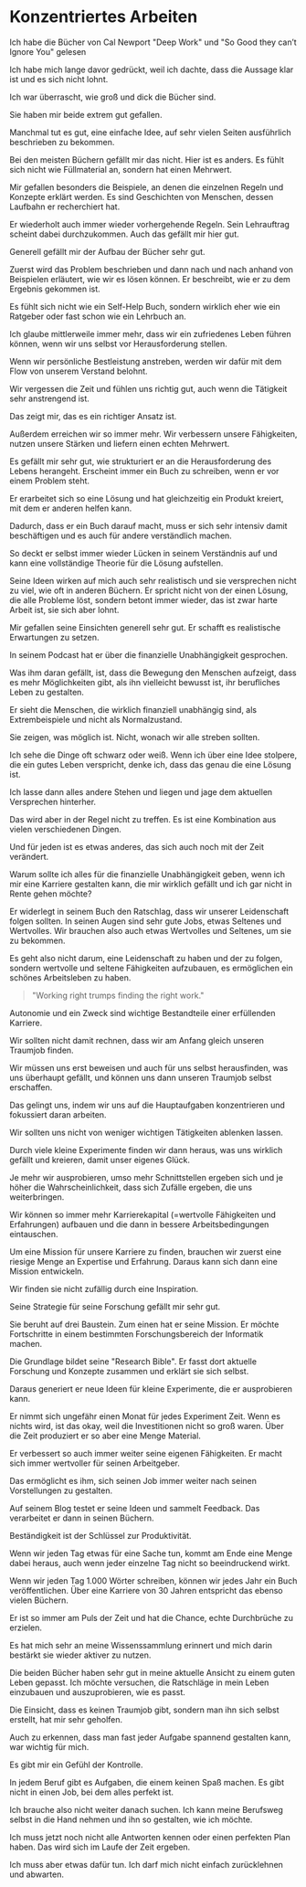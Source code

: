 # Konzentriertes Arbeiten

Ich habe die Bücher von Cal Newport "Deep Work" und "So Good they can’t Ignore You" gelesen

Ich habe mich lange davor gedrückt, weil ich dachte, dass die Aussage klar ist und es sich nicht lohnt.

Ich war überrascht, wie groß und dick die Bücher sind.

Sie haben mir beide extrem gut gefallen.

Manchmal tut es gut, eine einfache Idee, auf sehr vielen Seiten ausführlich beschrieben zu bekommen.

Bei den meisten Büchern gefällt mir das nicht. Hier ist es anders. Es fühlt sich nicht wie Füllmaterial an, sondern hat einen Mehrwert.

Mir gefallen besonders die Beispiele, an denen die einzelnen Regeln und Konzepte erklärt werden. Es sind Geschichten von Menschen, dessen Laufbahn er recherchiert hat.

Er wiederholt auch immer wieder vorhergehende Regeln. Sein Lehrauftrag scheint dabei durchzukommen. Auch das gefällt mir hier gut.

Generell gefällt mir der Aufbau der Bücher sehr gut.

Zuerst wird das Problem beschrieben und dann nach und nach anhand von Beispielen erläutert, wie wir es lösen können. Er beschreibt, wie er zu dem Ergebnis gekommen ist.

Es fühlt sich nicht wie ein Self-Help Buch, sondern wirklich eher wie ein Ratgeber oder fast schon wie ein Lehrbuch an.

Ich glaube mittlerweile immer mehr, dass wir ein zufriedenes Leben führen können, wenn wir uns selbst vor Herausforderung stellen.

Wenn wir persönliche Bestleistung anstreben, werden wir dafür mit dem Flow von unserem Verstand belohnt.

Wir vergessen die Zeit und fühlen uns richtig gut, auch wenn die Tätigkeit sehr anstrengend ist.

Das zeigt mir, das es ein richtiger Ansatz ist.

Außerdem erreichen wir so immer mehr. Wir verbessern unsere Fähigkeiten, nutzen unsere Stärken und liefern einen echten Mehrwert.

Es gefällt mir sehr gut, wie strukturiert er an die Herausforderung des Lebens herangeht. Erscheint immer ein Buch zu schreiben, wenn er vor einem Problem steht.

Er erarbeitet sich so eine Lösung und hat gleichzeitig ein Produkt kreiert, mit dem er anderen helfen kann.

Dadurch, dass er ein Buch darauf macht, muss er sich sehr intensiv damit beschäftigen und es auch für andere verständlich machen.

So deckt er selbst immer wieder Lücken in seinem Verständnis auf und kann eine vollständige Theorie für die Lösung aufstellen.

Seine Ideen wirken auf mich auch sehr realistisch und sie versprechen nicht zu viel, wie oft in anderen Büchern. Er spricht nicht von der einen Lösung, die alle Probleme löst, sondern betont immer wieder, das ist zwar harte Arbeit ist, sie sich aber lohnt.

Mir gefallen seine Einsichten generell sehr gut. Er schafft es realistische Erwartungen zu setzen.

In seinem Podcast hat er über die finanzielle Unabhängigkeit gesprochen.

Was ihm daran gefällt, ist, dass die Bewegung den Menschen aufzeigt, dass es mehr Möglichkeiten gibt, als ihn vielleicht bewusst ist, ihr berufliches Leben zu gestalten.

Er sieht die Menschen, die wirklich finanziell unabhängig sind, als Extrembeispiele und nicht als Normalzustand.

Sie zeigen, was möglich ist. Nicht, wonach wir alle streben sollten.

Ich sehe die Dinge oft schwarz oder weiß. Wenn ich über eine Idee stolpere, die ein gutes Leben verspricht, denke ich, dass das genau die eine Lösung ist.

Ich lasse dann alles andere Stehen und liegen und jage dem aktuellen Versprechen hinterher.

Das wird aber in der Regel nicht zu treffen. Es ist eine Kombination aus vielen verschiedenen Dingen.

Und für jeden ist es etwas anderes, das sich auch noch mit der Zeit verändert.

Warum sollte ich alles für die finanzielle Unabhängigkeit geben, wenn ich mir eine Karriere gestalten kann, die mir wirklich gefällt und ich gar nicht in Rente gehen möchte?

Er widerlegt in seinem Buch den Ratschlag, dass wir unserer Leidenschaft folgen sollten. In seinen Augen sind sehr gute Jobs, etwas Seltenes und Wertvolles. Wir brauchen also auch etwas Wertvolles und Seltenes, um sie zu bekommen.

Es geht also nicht darum, eine Leidenschaft zu haben und der zu folgen, sondern wertvolle und seltene Fähigkeiten aufzubauen, es ermöglichen ein schönes Arbeitsleben zu haben.

> "Working right trumps finding the right work."

Autonomie und ein Zweck sind wichtige Bestandteile einer erfüllenden Karriere.

Wir sollten nicht damit rechnen, dass wir am Anfang gleich unseren Traumjob finden.

Wir müssen uns erst beweisen und auch für uns selbst herausfinden, was uns überhaupt gefällt, und können uns dann unseren Traumjob selbst erschaffen.

Das gelingt uns, indem wir uns auf die Hauptaufgaben konzentrieren und fokussiert daran arbeiten.

Wir sollten uns nicht von weniger wichtigen Tätigkeiten ablenken lassen.

Durch viele kleine Experimente finden wir dann heraus, was uns wirklich gefällt und kreieren, damit unser eigenes Glück.

Je mehr wir ausprobieren, umso mehr Schnittstellen ergeben sich und je höher die Wahrscheinlichkeit, dass sich Zufälle ergeben, die uns weiterbringen.

Wir können so immer mehr Karrierekapital (=wertvolle Fähigkeiten und Erfahrungen) aufbauen und die dann in bessere Arbeitsbedingungen eintauschen.

Um eine Mission für unsere Karriere zu finden, brauchen wir zuerst eine riesige Menge an Expertise und Erfahrung. Daraus kann sich dann eine Mission entwickeln.

Wir finden sie nicht zufällig durch eine Inspiration.

Seine Strategie für seine Forschung gefällt mir sehr gut.

Sie beruht auf drei Baustein. Zum einen hat er seine Mission. Er möchte Fortschritte in einem bestimmten Forschungsbereich der Informatik machen.

Die Grundlage bildet seine "Research Bible". Er fasst dort aktuelle Forschung und Konzepte zusammen und erklärt sie sich selbst.

Daraus generiert er neue Ideen für kleine Experimente, die er ausprobieren kann.

Er nimmt sich ungefähr einen Monat für jedes Experiment Zeit. Wenn es nichts wird, ist das okay, weil die Investitionen nicht so groß waren. Über die Zeit produziert er so aber eine Menge Material.

Er verbessert so auch immer weiter seine eigenen Fähigkeiten. Er macht sich immer wertvoller für seinen Arbeitgeber.

Das ermöglicht es ihm, sich seinen Job immer weiter nach seinen Vorstellungen zu gestalten.

Auf seinem Blog testet er seine Ideen und sammelt Feedback. Das verarbeitet er dann in seinen Büchern.

Beständigkeit ist der Schlüssel zur Produktivität.

Wenn wir jeden Tag etwas für eine Sache tun, kommt am Ende eine Menge dabei heraus, auch wenn jeder einzelne Tag nicht so beeindruckend wirkt.

Wenn wir jeden Tag 1.000 Wörter schreiben, können wir jedes Jahr ein Buch veröffentlichen. Über eine Karriere von 30 Jahren entspricht das ebenso vielen Büchern.

Er ist so immer am Puls der Zeit und hat die Chance, echte Durchbrüche zu erzielen.

Es hat mich sehr an meine Wissenssammlung erinnert und mich darin bestärkt sie wieder aktiver zu nutzen.

Die beiden Bücher haben sehr gut in meine aktuelle Ansicht zu einem guten Leben gepasst. Ich möchte versuchen, die Ratschläge in mein Leben einzubauen und auszuprobieren, wie es passt.

Die Einsicht, dass es keinen Traumjob gibt, sondern man ihn sich selbst erstellt, hat mir sehr geholfen.

Auch zu erkennen, dass man fast jeder Aufgabe spannend gestalten kann, war wichtig für mich.

Es gibt mir ein Gefühl der Kontrolle.

In jedem Beruf gibt es Aufgaben, die einem keinen Spaß machen. Es gibt nicht in einen Job, bei dem alles perfekt ist.

Ich brauche also nicht weiter danach suchen. Ich kann meine Berufsweg selbst in die Hand nehmen und ihn so gestalten, wie ich möchte.

Ich muss jetzt noch nicht alle Antworten kennen oder einen perfekten Plan haben. Das wird sich im Laufe der Zeit ergeben.

Ich muss aber etwas dafür tun. Ich darf mich nicht einfach zurücklehnen und abwarten.
